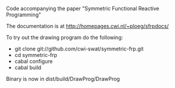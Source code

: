 Code accompanying the paper "Symmetric Functional Reactive Programming"

The documentation is at http://homepages.cwi.nl/~ploeg/sfrpdocs/

To try out the drawing program do the following:

* git clone git://github.com/cwi-swat/symmetric-frp.git
* cd symmetric-frp
* cabal configure
* cabal build

Binary is now in dist/build/DrawProg/DrawProg


